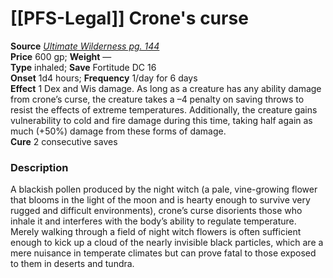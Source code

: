 # [[PFS-Legal]] Crone's curse

**Source** [_Ultimate Wilderness pg. 144_](http://paizo.com/products/btpy9ujo)  
**Price** 600 gp; **Weight** —  
**Type** inhaled; **Save** Fortitude DC 16  
**Onset** 1d4 hours; **Frequency** 1/day for 6 days  
**Effect** 1 Dex and Wis damage. As long as a creature has any ability damage from crone’s curse, the creature takes a –4 penalty on saving throws to resist the effects of extreme temperatures. Additionally, the creature gains vulnerability to cold and fire damage during this time, taking half again as much (+50%) damage from these forms of damage.  
**Cure** 2 consecutive saves

### Description

A blackish pollen produced by the night witch (a pale, vine-growing flower that blooms in the light of the moon and is hearty enough to survive very rugged and difficult environments), crone’s curse disorients those who inhale it and interferes with the body’s ability to regulate temperature. Merely walking through a field of night witch flowers is often sufficient enough to kick up a cloud of the nearly invisible black particles, which are a mere nuisance in temperate climates but can prove fatal to those exposed to them in deserts and tundra.